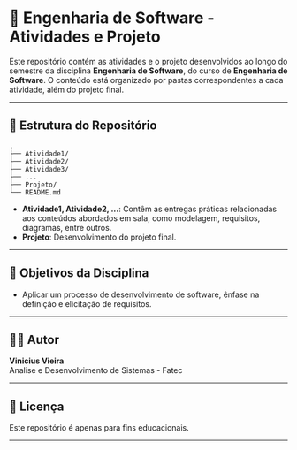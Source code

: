 # 📘 Engenharia de Software - Atividades e Projeto

Este repositório contém as atividades e o projeto desenvolvidos ao longo do semestre da disciplina **Engenharia de Software**, do curso de **Engenharia de Software**. O conteúdo está organizado por pastas correspondentes a cada atividade, além do projeto final.

---
## 📂 Estrutura do Repositório

```
.
├── Atividade1/
├── Atividade2/
├── Atividade3/
├── ...
├── Projeto/
└── README.md
```

- **Atividade1, Atividade2, ...**: Contêm as entregas práticas relacionadas aos conteúdos abordados em sala, como modelagem, requisitos, diagramas, entre outros.
- **Projeto**: Desenvolvimento do projeto final.

---
## 🎯 Objetivos da Disciplina

- Aplicar um processo de desenvolvimento de software, ênfase na definição e elicitação de requisitos.

---
## 👨‍💻 Autor

**Vinicius Vieira**  
Analise e Desenvolvimento de Sistemas - Fatec

---
## 📄 Licença

Este repositório é apenas para fins educacionais.


---
